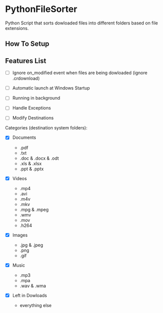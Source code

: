 # PythonFileSorter
Python Script that sorts dowloaded files into different folders based on file extensions.

## How To Setup

## Features List

- [ ] Ignore on_modified event when files are being dowloaded (ignore .crdownload)
- [ ] Automatic launch at Windows Startup
- [ ] Running in background
- [ ] Handle Exceptions
- [ ] Modify Destinations


Categories (destination system folders): 

- [x] Documents 
  - .pdf
  - .txt
  - .doc & .docx & .odt
  - .xls & .xlsx
  - .ppt & .pptx

- [x] Videos
  - .mp4
  - .avi
  - .m4v
  - .mkv
  - .mpg & .mpeg
  - .wmv
  - .mov
  - .h264


- [x] Images
  - .jpg & .jpeg
  - .png
  - .gif

- [x] Music
  - .mp3 
  - .mpa
  - .wav & .wma

- [x] Left in Dowloads
  - everything else
